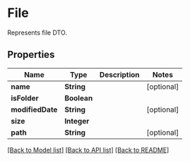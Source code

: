 
# File
Represents file DTO.

## Properties
Name | Type | Description | Notes
------------ | ------------- | ------------- | -------------
**name** | **String** |  | [optional]
**isFolder** | **Boolean** |  | 
**modifiedDate** | **String** |  | [optional]
**size** | **Integer** |  | 
**path** | **String** |  | [optional]


[[Back to Model list]](../../README.md#documentation-for-models) [[Back to API list]](../../README.md#documentation-for-api-endpoints) [[Back to README]](../../README.md)


